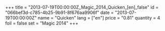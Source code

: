 +++
title = "2013-07-19T00:00:00Z_Magic_2014_Quicken_[en]_false"
id = "066bef3d-c785-4b25-9b91-8f676aa9906f"
date = "2013-07-19T00:00:00Z"
name = "Quicken"
lang = ["en"]
price = "0.81"
quantity = 4
foil = false
set = "Magic 2014"
+++
